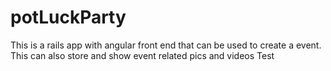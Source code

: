 # potLuckParty
This is a rails app with angular front end that can be used to create a event. This can also store and show event related pics and videos
Test
